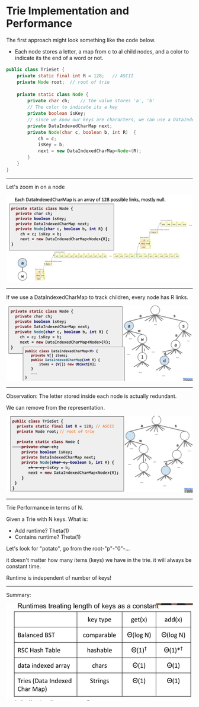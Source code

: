 # Trie Implementation and Performance

The first approach might look something like the code below.

+ Each node stores a letter, a map from c to al child nodes, and a color to indicate its the end of a word or not.

```java
public class TrieSet {
    private static final int R = 128;   // ASCII
    private Node root;  // root of trie

    private static class Node {
        private char ch;    // the value stores 'a', 'b'
        // The color to indicate its a key
        private boolean isKey;
        // since we know our keys are characters, we can use a DataIndexedCharMap
        private DataIndexedCharMap next;
        private Node(char c, boolean b, int R)  {
            ch = c;
            isKey = b;
            next = new DataIndexedCharMap<Node>(R);
        }  
    }
}
```

---

Let's zoom in on a node

![](img/singlenode.png)

---

If we use a DataIndexedCharMap to track children, every node has R links.

![](img/dataindexedchamaptrie.png)

---

Observation: The letter stored inside each node is actually redundant.

We can remove from the representation.

![](img/bettertrieset.png)

---

Trie Performance in terms of N.

Given a Trie with N keys. What is:

+ Add runtime? Theta(1)
+ Contains runtime? Theta(1)

Let's look for "potato", go from the root-"p"-"0"-...

it doesn't matter how many items (keys) we have in the trie. it will always be constant time.

Runtime is independent of number of keys!

---

Summary:

![](img/summary.png)